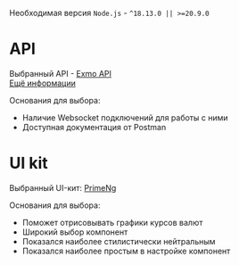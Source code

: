 Необходимая версия `Node.js` - `^18.13.0 || >=20.9.0`

# API

Выбранный API - [Exmo API](https://documenter.getpostman.com/view/10287440/2s8ZDbUzkY#445bed49-d69c-457f-b96c-e01b29467f15)<br>
[Ещё информации](https://info.exmo.me/ru/api-na-exmo/websocket-api-na-exmo/)<br>

Основания для выбора:

- Наличие Websocket подключений для работы с ними
- Доступная документация от Postman

# UI kit

Выбранный UI-кит: [PrimeNg](https://primeng.org/)<br>

Основания для выбора:

- Поможет отрисовывать графики курсов валют
- Широкий выбор компонент
- Показался наиболее стилистически нейтральным
- Показался наиболее простым в настройке компонент
